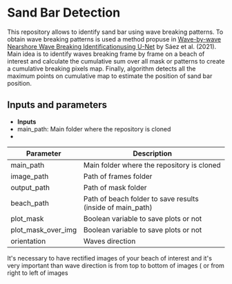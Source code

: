 # Sand Bar Detection

This repository allows to identify sand bar using wave breaking patterns. To obtain wave breaking patterns is used a method propuse in [Wave-by-wave Nearshore Wave Breaking Identificationusing U-Net](https://github.com/fj23eslaonda/Wave_by_Wave_Identification) by Sáez et al. (2021). Main idea is to identify waves breaking frame by frame on a beach of interest and calculate the cumulative sum over all mask or patterns to create a cumulative breaking pixels map. Finally, algorithm detects all the maximum points on cumulative map to estimate the position of sand bar position.

## Inputs and parameters
- **Inputs**
- main_path: Main folder where the repository is cloned    
- 
| Parameter          | Description                                                 |
| ------------------ |  ---------------------------------------------------------  |
| main_path          | Main folder where the repository is cloned                  |
| image_path         | Path of frames folder                                       |
| output_path        | Path of mask folder                                         |
| beach_path         | Path of beach folder to save results (inside of main_path)  |
| plot_mask          | Boolean variable to save plots or not                       |
| plot_mask_over_img | Boolean variable to save plots or not                       |
| orientation        | Waves direction                                             |

It's necessary to have rectified images of your beach of interest and it's very important than wave direction is from top to bottom of images ( or from right to left of images

